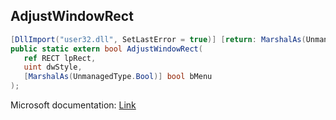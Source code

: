 ## AdjustWindowRect

```csharp
[DllImport("user32.dll", SetLastError = true)] [return: MarshalAs(UnmanagedType.Bool)]
public static extern bool AdjustWindowRect(
   ref RECT lpRect,
   uint dwStyle,
   [MarshalAs(UnmanagedType.Bool)] bool bMenu
);
```

Microsoft documentation: [Link](https://docs.microsoft.com/en-us/windows/win32/api/winuser/nf-winuser-adjustwindowrect)
